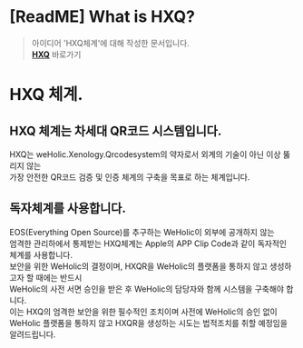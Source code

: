 [ReadME] What is HXQ?
======================

> 아이디어 'HXQ체계'에 대해 작성한 문서입니다.     
> [**HXQ**](https://github.com/JisungEda55/HXQ) 바로가기

# HXQ 체계.
## HXQ 체계는 차세대 QR코드 시스템입니다.
HXQ는 weHolic.Xenology.Qrcodesystem의 약자로서 외계의 기술이 아닌 이상 뚫리지 않는<br>가장 안전한 QR코드 검증 및 인증 체계의 구축을 목표로 하는 체계입니다.

## 독자체계를 사용합니다.
EOS(Everything Open Source)를 추구하는 WeHolic이 외부에 공개하지 않는<br>엄격한 관리하에서 통제받는 HXQ체계는 Apple의 APP Clip Code과 같이 독자적인 체계를 사용합니다.<br>보안을 위한 WeHolic의 결정이며, HXQR을 WeHolic의 플랫폼을 통하지 않고 생성하고자 할 때에는 반드시<br>WeHolic의 사전 서면 승인을 받은 후 WeHolic의 담당자와 함께 시스템을 구축해야 합니다.<br>이는 HXQ의 엄격한 보안을 위한 필수적인 조치이며 사전에 WeHolic의 승인 없이<br>WeHolic 플랫폼을 통하지 않고 HXQR을 생성하는 시도는 법적조치를 취할 예정임을 알려드립니다.
